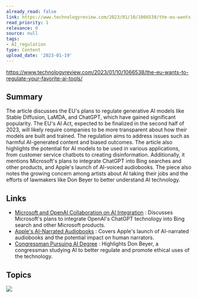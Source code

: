 ```yaml
---
already_read: false
link: https://www.technologyreview.com/2023/01/10/1066538/the-eu-wants-to-regulate-your-favorite-ai-tools/
read_priority: 1
relevance: 0
source: null
tags:
- AI_regulation
type: Content
upload_date: '2023-01-19'
---
```


https://www.technologyreview.com/2023/01/10/1066538/the-eu-wants-to-regulate-your-favorite-ai-tools/
## Summary

The article discusses the EU's plans to regulate generative AI models like Stable Diffusion, LaMDA, and ChatGPT, which have gained significant popularity. The EU's AI Act, expected to be finalized in the second half of 2023, will likely require companies to be more transparent about how their models are built and trained. The regulation aims to address issues such as harmful AI-generated content and biased outcomes. The article also highlights the potential for AI models to be used in various applications, from customer service chatbots to creating disinformation. Additionally, it mentions Microsoft's plans to integrate ChatGPT into Bing searches and other products, and Apple's launch of AI-voiced audiobooks. The piece also notes the growing concern among artists about AI taking their jobs and the efforts of lawmakers like Don Beyer to better understand AI technology.
## Links

- [Microsoft and OpenAI Collaboration on AI Integration](https://www.theinformation.com/articles/microsoft-and-openai-working-on-chatgpt-powered-bing-in-challenge-to-google?rc=e9y5ks) : Discusses Microsoft's plans to integrate OpenAI's ChatGPT technology into Bing search and other Microsoft products.
- [Apple's AI-Narrated Audiobooks](https://www.theguardian.com/technology/2023/jan/04/apple-artificial-intelligence-ai-audiobooks) : Covers Apple's launch of AI-narrated audiobooks and the potential impact on human narrators.
- [Congressman Pursuing AI Degree](https://www.washingtonpost.com/dc-md-va/2022/12/28/beyer-student-artificial-intelligence-degree/) : Highlights Don Beyer, a congressman studying AI to better regulate and promote ethical uses of the technology.

## Topics

![](topics/Concept/AI%20Regulation)
